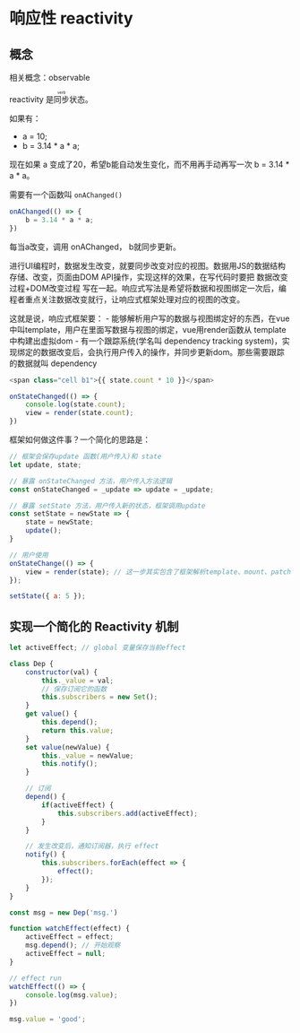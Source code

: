# 响应性 reactivity

## 概念

相关概念：observable

reactivity 是<ruby>同步<rt>verb</rt></ruby>状态。

如果有：
- a = 10;
- b = 3.14 * a * a;

现在如果 a 变成了20，希望b能自动发生变化，而不用再手动再写一次 b = 3.14 * a * a。

需要有一个函数叫 `onAChanged()`

```js
onAChanged(() => {
    b = 3.14 * a * a;
})
```

每当a改变，调用 onAChanged， b就同步更新。

进行UI编程时，数据发生改变，就要同步改变对应的视图。数据用JS的数据结构存储、改变，页面由DOM API操作，实现这样的效果，在写代码时要把 数据改变过程+DOM改变过程 写在一起。响应式写法是希望将数据和视图绑定一次后，编程者重点关注数据改变就行，让响应式框架处理对应的视图的改变。

这就是说，响应式框架要：
    - 能够解析用户写的数据与视图绑定好的东西，在vue中叫template，用户在里面写数据与视图的绑定，vue用render函数从 template 中构建出虚拟dom
    - 有一个跟踪系统(学名叫 dependency tracking system)，实现绑定的数据改变后，会执行用户传入的操作，并同步更新dom。那些需要跟踪的数据就叫 dependency

```js
<span class="cell b1">{{ state.count * 10 }}</span>

onStateChanged(() => {
    console.log(state.count);
    view = render(state.count);
})
```

框架如何做这件事？一个简化的思路是：
```js
// 框架会保存update 函数(用户传入)和 state
let update, state;

// 暴露 onStateChanged 方法，用户传入方法逻辑
const onStateChanged = _update => update = _update;

// 暴露 setState 方法，用户传入新的状态，框架调用update
const setState = newState => {
    state = newState;
    update();
}

// 用户使用
onStateChange(() => {
    view = render(state); // 这一步其实包含了框架解析template、mount、patch等操作，这传达的点是，用户给框架暴露 onStateChange 方法传入回调函数，回调函数定义了被跟踪的状态改变后执行的操作，vue3 中，发挥 onStateChange 作用的api是 watchEffect()
});

setState({ a: 5 });
```

## 实现一个简化的 Reactivity 机制

```js
let activeEffect; // global 变量保存当前effect

class Dep {
    constructor(val) {
        this._value = val;
        // 保存订阅它的函数
        this.subscribers = new Set();
    }
    get value() {
        this.depend();
        return this.value;
    }
    set value(newValue) {
        this._value = newValue;
        this.notify();
    }

    // 订阅
    depend() {
        if(activeEffect) {
            this.subscribers.add(activeEffect);
        }
    }

    // 发生改变后，通知订阅器，执行 effect
    notify() {
        this.subscribers.forEach(effect => {
            effect();
        });
    }
}

const msg = new Dep('msg.')

function watchEffect(effect) {
    activeEffect = effect;
    msg.depend(); // 开始观察
    activeEffect = null;
}

// effect run
watchEffect(() => {
    console.log(msg.value);
})

msg.value = 'good';
```